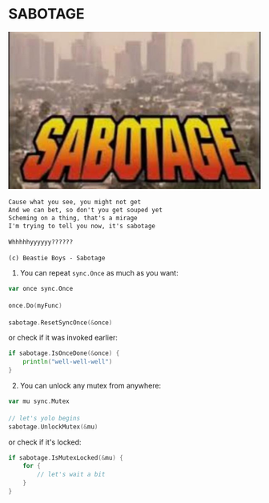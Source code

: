 # SABOTAGE

![logo](https://raw.githubusercontent.com/cristaloleg/sabotage/master/sabotage.jpg)

    Cause what you see, you might not get
    And we can bet, so don't you get souped yet
    Scheming on a thing, that's a mirage
    I'm trying to tell you now, it's sabotage

    Whhhhhyyyyyy??????

    (c) Beastie Boys - Sabotage

1. You can repeat `sync.Once` as much as you want:

```go
var once sync.Once

once.Do(myFunc)

sabotage.ResetSyncOnce(&once) 
```

or check if it was invoked earlier:

```go
if sabotage.IsOnceDone(&once) {
    println("well-well-well")
}
```

2. You can unlock any mutex from anywhere:

```go
var mu sync.Mutex

// let's yolo begins
sabotage.UnlockMutex(&mu)
```

or check if it's locked:

```go
if sabotage.IsMutexLocked(&mu) {
    for {
        // let's wait a bit
    }
}
```